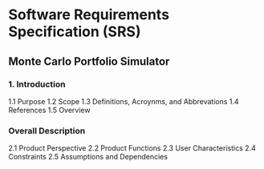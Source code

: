 # Software Requirements Specification (SRS)
## Monte Carlo Portfolio Simulator

### 1. Introduction
1.1 Purpose
1.2 Scope
1.3 Definitions, Acroynms, and Abbrevations
1.4 References
1.5 Overview

### Overall Description
2.1 Product Perspective
2.2 Product Functions
2.3 User Characteristics
2.4 Constraints
2.5 Assumptions and Dependencies